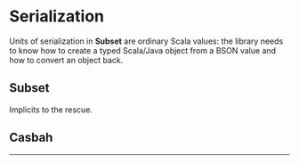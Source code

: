 # Serialization

Units of serialization in **Subset** are ordinary Scala values: the library needs
to know how to create a typed Scala/Java object from a BSON value and how to
convert an object back.

## Subset

Implicits to the rescue.

## Casbah


* * *

